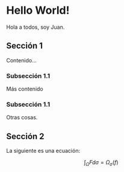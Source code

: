 # Hello World!

Hola a todos, soy Juan.

## Sección 1

Contenido...

### Subsección 1.1

Más contenido

### Subsección 1.1

Otras cosas.

## Sección 2

La siguiente es una ecuación:

$$ \int_\Omega F d\sigma = \Omega_\sigma(f) $$

